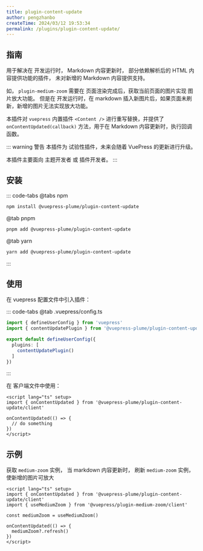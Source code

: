 ```yaml
---
title: plugin-content-update
author: pengzhanbo
createTime: 2024/03/12 19:53:34
permalink: /plugins/plugin-content-update/
---
```


## 指南

用于解决在 开发运行时， Markdown 内容更新时， 部分依赖解析后的 HTML 内容提供功能的插件，
未对新增的 Markdown 内容提供支持。

如， `plugin-medium-zoom` 需要在 页面渲染完成后，获取当前页面的图片实现 图片放大功能。
但是在 开发运行时，在 markdown 插入新图片后，如果页面未刷新，新增的图片无法实现放大功能。

本插件对 `vuepress` 内置插件 `<Content />` 进行重写替换，并提供了 `onContentUpdated(callback)`
方法，用于在 Markdown 内容更新时，执行回调函数。

::: warning 警告
本插件为 试验性插件，未来会随着 VuePress 的更新进行升级。

本插件主要面向 主题开发者 或 插件开发者。
:::

## 安装

::: code-tabs
@tabs npm
```sh
npm install @vuepress-plume/plugin-content-update
```
@tab pnpm
```sh
pnpm add @vuepress-plume/plugin-content-update
```
@tab yarn
```sh
yarn add @vuepress-plume/plugin-content-update
```
:::

## 使用

在 vuepress 配置文件中引入插件：

::: code-tabs
@tab .vuepress/config.ts
``` ts
import { defineUserConfig } from 'vuepress'
import { contentUpdatePlugin } from '@vuepress-plume/plugin-content-update'

export default defineUserConfig({
  plugins: [
    contentUpdatePlugin()
  ]
})
```
:::

在 客户端文件中使用：

``` vue
<script lang="ts" setup>
import { onContentUpdated } from '@vuepress-plume/plugin-content-update/client'

onContentUpdated(() => {
  // do something
})
</script>
```

## 示例

获取 `medium-zoom` 实例， 当 markdown 内容更新时， 刷新 `medium-zoom` 实例，使新增的图片可放大

```vue
<script lang="ts" setup>
import { onContentUpdated } from '@vuepress-plume/plugin-content-update/client'
import { useMediumZoom } from '@vuepress/plugin-medium-zoom/client'

const mediumZoom = useMediumZoom()

onContentUpdated(() => {
  mediumZoom?.refresh()
})
</script>
```
